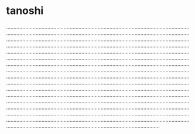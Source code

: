 # tanoshi

........................................................................................................................................................................................................................................................................................................................................................................................................................................................................................................................................................................................................................................................................................................................................................................................................................................................................................................................................................................................................................................................................................................................................................................................................................................................................................................................................................................................................................................................................................................................................................................................................................................................................................................................................................................................................................................................................................................................................................................................................................................................................................................................................................................